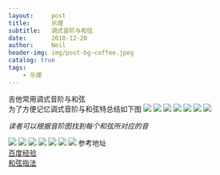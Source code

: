 ```yaml
---
layout:     post
title:      乐理
subtitle:   调式音阶与和弦
date:       2018-12-20
author:     Neil
header-img: img/post-bg-coffee.jpeg
catalog: true
tags:
    - 乐理
---
```


吉他常用调式音阶与和弦  
为了方便记忆调式音阶与和弦特总结如下图
![](https://ws4.sinaimg.cn/large/006tNbRwly1fyl3mkvbbsj30kl06779m.jpg)
![](https://ws1.sinaimg.cn/large/006tNbRwly1fyl3riu7rsj30kh05xgqu.jpg)
![](https://ws3.sinaimg.cn/large/006tNbRwly1fyl3lk4rmcj30kf069tdr.jpg)
![](https://ws1.sinaimg.cn/large/006tNbRwly1fyl3nxo5opj30ke05ujwi.jpg)
![](https://ws1.sinaimg.cn/large/006tNbRwly1fyl3n2bxptj30ka05uaf7.jpg)
![](https://ws2.sinaimg.cn/large/006tNbRwly1fyl3nmf0rjj30kc06a0xy.jpg)
![](https://ws4.sinaimg.cn/large/006tNbRwly1fyl3pxt630j30kf066dl3.jpg)

*读者可以根据音阶图找到每个和弦所对应的音*

![](https://ws1.sinaimg.cn/large/006tNbRwly1fyl4d1nnxjj32xw0mwtex.jpg)
![](https://ws4.sinaimg.cn/large/006tNbRwly1fyl4djxxw7j32y00ngdm5.jpg)
![](https://ws4.sinaimg.cn/large/006tNbRwly1fyl4dujj95j32xo0nkq9b.jpg)
![](https://ws1.sinaimg.cn/large/006tNbRwly1fyl4e1zg2rj32xs0ncwkk.jpg)
![](https://ws3.sinaimg.cn/large/006tNbRwly1fyl4ec0pgbj32xk0o0dm2.jpg)
![](https://ws3.sinaimg.cn/large/006tNbRwly1fyl4ensb0aj32xw0nodm9.jpg)
![](https://ws2.sinaimg.cn/large/006tNbRwly1fyl4ex7l0lj32xw0ns7av.jpg)
参考地址  
[百度经验](https://jingyan.baidu.com/article/0f5fb099e2fe236d8334ea31.html)  
[和弦指法](http://www.17jita.com/hexian/)